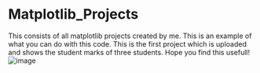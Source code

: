 # Matplotlib_Projects
This consists of all matplotlib projects created by me.
This is an example of what you can do with this code.
This is the first project which is uploaded and shows the student marks of three students.
Hope you find this usefull!
![image](https://github.com/Asv-123/Matplotlib_Projects/assets/169059737/be6c3e0a-2da1-4b32-aba0-24d8fc0c1179)


